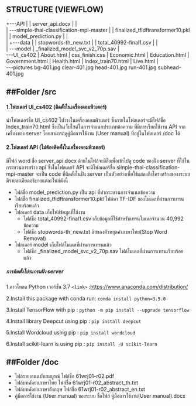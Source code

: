 STRUCTURE (VIEWFLOW)
------------
+---API
|   |   server_api.docx
|   |   
|   \---simple-thai-classification-mpi-master
|       |   finalized_tfidftransformer10.pkl
|       |   model_prediction.py
|       |   
|       +---data
|       |       stopwords-th_new.txt
|       |       total_40992-final1.csv
|       |       
|       \---model
|               _finalized_model_svc_v2_70p.sav
|               
\---UI_cs402
    |   About.html
    |   css_finish.css
    |   Economic.html
    |   Education.html
    |   Government.html
    |   Health.html
    |   Index_train70.html
    |   Live.html
    |   
    \---pictures
            bg-401.jpg
            clear-401.jpg
            head-401.jpg
            run-401.jpg
            subhead-401.jpg
            

##Folder /src 
------------
#### 1.โฟลเดอร์ UI_cs402 (ติดตั้งในเครื่องคอมพิวเตอร์) 
นำโฟลเดอร์ชื่อ UI_cs402 ไปวางในเครื่องคอมพิวเตอร์ ซึ่งภายในโฟลเดอร์จะมีไฟล์ชื่อ Index_train70.html ซึ่งเป็นเว็บไซด์ในการจำแนกประเภทข้อความ ที่มีการเรียกใช้งาน API จากเครื่องของ server โดยสามารถดูคู่มือการใช้งาน (User manual) ที่อยู่ในโฟลเดอร์ /doc ได้
                
#### 2.โฟลเดอร์ API (ไม่ต้องติดตั้งในเครื่องคอมพิวเตอร์) 
มีไฟล์ word ชื่อ server_api.docx ด้านในไฟล์จะมีลิ้งเพื่อเข้าไปดู code ของฝั่ง server ที่ใช้ในกระบวนการสร้าง api ซึ่งในโฟลเดอร์ API จะมีโฟลเดอร์ชื่อ simple-thai-classification-mpi-master จะเป็น code ที่ติดตั้งในฝั่ง server เป็นตัวอย่างเพื่อใช้แสดงถึงโครงสร้างของงระบบ มีรายละเอียดอธิบายแต่ละไฟล์ดังนี้
+ ไฟล์ชื่อ model_prediction.py เป็น api ที่ทำกระบวนการจำแนกข้อความ
+ ไฟล์ชื่อ finalized_tfidftransformer10.pkl ไฟล์หา TF-IDF ของโมเดลที่ผ่านการเทรนเรียบร้อยแล้ว
+ โฟลเดอร์ data เก็บไฟล์ข้อมูลที่ใช้งาน 
  * ไฟล์ชื่อ total_40992-final1.csv เก็บข้อมูลที่ใช้สำหรับเทรนโมเดลจำนวน 40,992  ข้อความ
  * ไฟล์ชื่อ stopwords-th_new.txt ลิสของตัวหยุดคำภาษาไทย(Stop Word Removal)
+ โฟลเดอร์ model  เก็บไฟล์โมเดลที่ผ่านการเทรนแล้ว
  * ไฟล์ชื่อ _finalized_model_svc_v2_70p.sav ไฟล์โมเดลที่ผ่านการเทรนเรียบร้อยแล้ว
  
 ##### การติดตั้งโปรแกรมฝั่ง server
 
 1.ดาวโหลด Python เวอร์ชั่น 3.7 `<link>` :https://www.anaconda.com/distribution/
     
 2.Install this package with conda run: `conda install python=3.5.0`
     
 3.Install TensorFlow with pip : `python -m pip install --upgrade tensorflow`
     
 4.Install library Deepcut using pip : `pip install deepcut`
     
 5.Install Wordcloud using pip : `pip install wordcloud`
      
 6.Install scikit-learn is using pip : `pip install -U scikit-learn`

##Folder /doc
------------
- ไฟล์รายงานฉบับสมบูรณ์ ไฟล์ชื่อ 61wrj01-r02.pdf
- ไฟล์บทคัดย่อภาษาไทย ไฟล์ชื่อ 61wrj01-r02_abstract_th.txt
- ไฟล์บทคัดย่อภาษาอังกฤษ ไฟล์ชื่อ 61wrj01-r02_abstract_en.txt
- คู่มือการใช้งาน (User manual) ของระบบ ชื่อไฟล์ คู่มือการใช้งาน(User manual).docx



